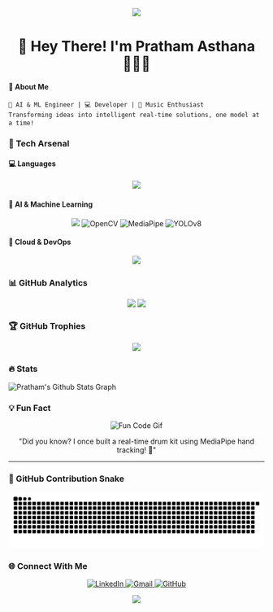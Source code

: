 <p align="center">
    <img src="https://capsule-render.vercel.app/api?type=waving&color=gradient&height=100&section=header"/>
</p>

<h1 align="center">🌟 Hey There! I'm Pratham Asthana 👨‍💻🚀</h1>

<h4>📌 About Me</h4>

```
🧠 AI & ML Engineer | 💻 Developer | 🎸 Music Enthusiast
Transforming ideas into intelligent real-time solutions, one model at a time!
```

### 🔬 Tech Arsenal

#### 💻 Languages
<p align="center">
    <img src="https://skillicons.dev/icons?i=python,c,SQL" />
</p>

#### 🤖 AI & Machine Learning
<p align="center">
    <img src="https://skillicons.dev/icons?i=pytorch,tensorflow,sklearn,keras,huggingface" />
    <img alt="OpenCV" src="https://img.shields.io/badge/OpenCV-5C3EE8?style=for-the-badge&logo=opencv&logoColor=white">
    <img alt="MediaPipe" src="https://img.shields.io/badge/MediaPipe-4285F4?style=for-the-badge&logo=google&logoColor=white">
    <img alt="YOLOv8" src="https://img.shields.io/badge/YOLOv8-000000?style=for-the-badge">
</p>

#### 🚀 Cloud & DevOps
<p align="center">
    <img src="https://skillicons.dev/icons?i=git,github,render,heroku,docker,aws,firebase" />
</p>

### 📊 GitHub Analytics
<p align="center">
    <img height="180em" src="https://github-readme-stats.vercel.app/api?username=pratham-asthana&show_icons=true&theme=tokyonight&include_all_commits=true&count_private=true"/>
    <img height="180em" src="https://github-readme-stats.vercel.app/api/top-langs/?username=pratham-asthana&layout=compact&langs_count=7&theme=tokyonight"/>
</p>

### 🏆 GitHub Trophies
<p align="center">
    <img src="https://github-profile-trophy.vercel.app/?username=pratham-asthana&theme=tokyonight&no-frame=true&row=1&column=7" />
</p>

### 🔥 Stats

![Pratham's Github Stats Graph](https://github-profile-summary-cards.vercel.app/api/cards/profile-details?username=pratham-asthana&theme=radical&hide_border=true)


### 💡 Fun Fact
<p align="center">
  <img src="https://media.giphy.com/media/13HgwGsXF0aiGY/giphy.gif" alt="Fun Code Gif" width="400" />
</p>

<p align="center">
  "Did you know? I once built a real-time drum kit using MediaPipe hand tracking! 🥁"
</p>

---

### 🐍 GitHub Contribution Snake

![snake gif](https://github.com/pratham-asthana/pratham-asthana/blob/output/github-snake-dark.svg)



### 🌐 Connect With Me
<p align="center">
    <a href="https://linkedin.com/in/pratham-asthana-243133265" target="_blank">
        <img alt="LinkedIn" src="https://img.shields.io/badge/LinkedIn-0077B5?style=for-the-badge&logo=linkedin&logoColor=white"/>
    </a>
    <a href="mailto:prathamasthana04@gmail.com" target="_blank">
        <img alt="Gmail" src="https://img.shields.io/badge/Gmail-D14836?style=for-the-badge&logo=gmail&logoColor=white"/>
    </a>
    <a href="https://github.com/pratham-asthana" target="_blank">
        <img alt="GitHub" src="https://img.shields.io/badge/GitHub-100000?style=for-the-badge&logo=github&logoColor=white"/>
    </a>
</p>

<p align="center">
    <img src="https://capsule-render.vercel.app/api?type=waving&color=gradient&height=100&section=footer"/>
</p>
